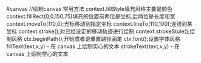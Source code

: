 #canvas
	<script>
	function draw(id){
	//body加载完成调用draw这个自定义函数并且把canvas标签的id传入
	var canvasQVQ = docment.getElementById(id);//获取id对应的canvas
	var context = canvasQVQ.getContext('2d');//以2d形式开始绘制
	}
	</script>
	<body onload="draw('画布id');">//绘制canvas
	<canvas id="画布id" width="500" height="350"></canvas>
	</body>
	常用方法
	context.fillStyle填充风格主要是颜色
	context.fillRect(0,0,150,75)填充的位置前两位是坐标,后两位是长度和宽
	context.moveTo(110,0);光标移动到指定坐标
	context.lineTo(110,100);连线到某坐标
	context.stroke();对已经设定的移动轨迹进行绘制
	context.strokeStule();绘制风格
	ctx.beginPath();开始或者说重置路径画笔
	ctx.font();设置字体风格
	fillText(text,x,y) - 在 canvas 上绘制实心的文本
	strokeText(text,x,y) - 在 canvas 上绘制空心的文本
